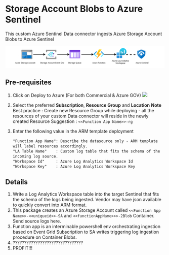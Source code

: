 # Storage Account Blobs to Azure Sentinel
This custom Azure Sentinel Data connector ingests Azure Storage Account Blobs to Azure Sentinel

![LogsIngestionFlow](./images/LogsIngestionFlow.PNG)

## **Pre-requisites**

1. Click on Deploy to Azure (For both Commercial & Azure GOV)
   <a href="https://portal.azure.com/#create/Microsoft.Template/uri/https%3A%2F%2Fraw.githubusercontent.com%2FMFMpEng%2FAuth0Logs-Connector%2Fmain%2Fazuredeploy_auth0.json" target="_blank">
    <img src="https://aka.ms/deploytoazurebutton"/>
	</a>


2. Select the preferred **Subscription**, **Resource Group** and **Location**
   **Note**
   Best practice : Create new Resource Group while deploying - all the resources of your custom Data connector will reside in the newly created Resource
   Suggestion    : ```<<Function App Name>>-rg```

3. Enter the following value in the ARM template deployment
	```
	"Function App Name": Describe the datasource only - ARM template will label resources accordingly.
	"LA Table Name"    : Custom log table that fits the schema of the incoming log source.
	"Workspace Id"     : Azure Log Analytics Workspace Id​
	"Workspace Key"    : Azure Log Analytics Workspace Key
	```

## Details
1. Write a Log Analytics Workspace table into the target Sentinel that fits the schema of the logs being ingested. Vendor may have json available to quickly convert into ARM format.
2. This package creates an Azure Storage Account called ```<<Function App Name>>-<<uniqueid>>-SA``` and ```<<functionAppName>>>-2Blob``` Container. Send source logs here.
3. Function app is an interminable powershell env orchestrating ingestion based on Event Grid Subscription to SA writes triggering log ingestion procedure on Container Blobs.
4. ???????????????????????????????
5. PROFIT!!!